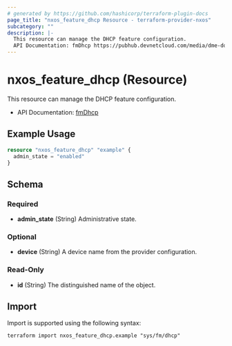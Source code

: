 ```yaml
---
# generated by https://github.com/hashicorp/terraform-plugin-docs
page_title: "nxos_feature_dhcp Resource - terraform-provider-nxos"
subcategory: ""
description: |-
  This resource can manage the DHCP feature configuration.
  API Documentation: fmDhcp https://pubhub.devnetcloud.com/media/dme-docs-10-2-2/docs/Feature%20Management/fm:Dhcp/
---
```


# nxos_feature_dhcp (Resource)

This resource can manage the DHCP feature configuration.

- API Documentation: [fmDhcp](https://pubhub.devnetcloud.com/media/dme-docs-10-2-2/docs/Feature%20Management/fm:Dhcp/)

## Example Usage

```terraform
resource "nxos_feature_dhcp" "example" {
  admin_state = "enabled"
}
```

<!-- schema generated by tfplugindocs -->
## Schema

### Required

- **admin_state** (String) Administrative state.

### Optional

- **device** (String) A device name from the provider configuration.

### Read-Only

- **id** (String) The distinguished name of the object.

## Import

Import is supported using the following syntax:

```shell
terraform import nxos_feature_dhcp.example "sys/fm/dhcp"
```
